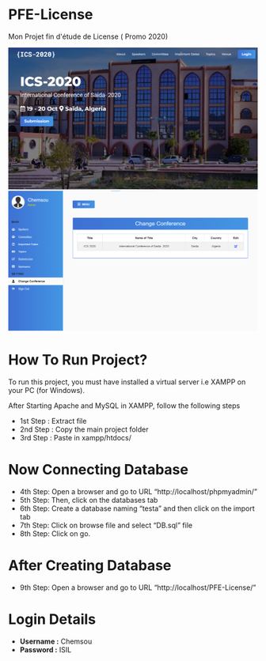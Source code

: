 # PFE-License
Mon Projet fin d'étude de License ( Promo 2020)

![Home](/Img/Home-Page.png)
![Admine](/Img/Admin-ICS.png)

# How To Run Project?
To run this project, you must have installed a virtual server i.e XAMPP on your PC (for Windows).

After Starting Apache and MySQL in XAMPP, follow the following steps

- 1st Step : Extract file
- 2nd Step : Copy the main project folder
- 3rd Step : Paste in xampp/htdocs/
# Now Connecting Database

- 4th Step: Open a browser and go to URL “http://localhost/phpmyadmin/”
- 5th Step: Then, click on the databases tab
- 6th Step: Create a database naming “testa” and then click on the import tab
- 7th Step: Click on browse file and select “DB.sql” file
- 8th Step: Click on go.
# After Creating Database 

- 9th Step: Open a browser and go to URL “http://localhost/PFE-License/”

# Login Details
- __Username :__ Chemsou
- __Password :__ ISIL